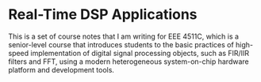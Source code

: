 Real-Time DSP Applications
============================

This is a set of course notes that I am writing for EEE 4511C, which
is a senior-level course that introduces students to the basic
practices of high-speed implementation of digital signal processing
objects, such as FIR/IIR filters and FFT, using a modern heterogeneous
system-on-chip hardware platform and development tools.
